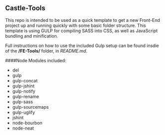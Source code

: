 
## Castle-Tools

This repo is intended to be used as a quick template to get a new Front-End project up and running quickly with some basic folder structure.  This template is using GULP for compiling SASS into CSS, as well as JavaScript bundling and minification.


Full instructions on how to use the included Gulp setup can be found insdie of the **/FE-Tools/** folder, in *README.md*.


####Node Modules included:
* del
* gulp
* gulp-concat
* gulp-jshint
* gulp-notify
* gulp-rename
* gulp-sass
* gulp-sourcemaps
* gulp-uglify
* jshint
* node-bourbon
* node-neat
